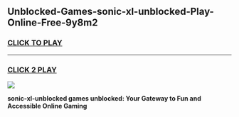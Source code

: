 
## Unblocked-Games-sonic-xl-unblocked-Play-Online-Free-9y8m2
<h3>
<a href="https://premium76.site?title=sonic-xl-unblocked&ref=26A">CLICK TO PLAY</a></h3>
<hr>

<h3>
<a href="https://premium76.site?title=sonic-xl-unblocked&ref=26A">CLICK 2 PLAY</a>
  
</h3>

<a href="https://premium76.site?title=sonic-xl-unblocked&ref=26A"><img src="https://clearcache.store/games.png"></a>


**sonic-xl-unblocked games unblocked: Your Gateway to Fun and Accessible Online Gaming**
